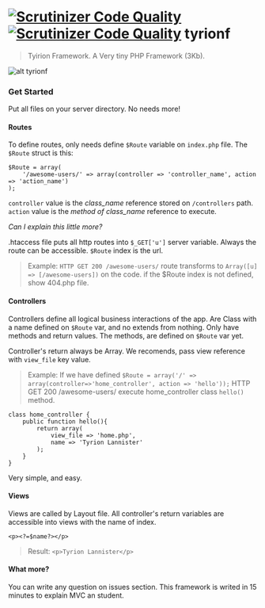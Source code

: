 [![Scrutinizer Code Quality](https://scrutinizer-ci.com/g/ewiggin/tyrionf/badges/quality-score.png?b=master)](https://scrutinizer-ci.com/g/ewiggin/tyrionf/?branch=master)
[![Scrutinizer Code Quality](https://scrutinizer-ci.com/g/ewiggin/tyrionf/badges/quality-score.png?b=master)](https://scrutinizer-ci.com/g/ewiggin/tyrionf/?branch=master)
tyrionf
=
> Tyirion Framework. 
> A Very tiny PHP Framework (3Kb). 

![alt tyrionf](http://ih1.redbubble.net/image.95172860.2386/sticker,375x360.u2.png)

### Get Started
Put all files on your server directory. No needs more!

#### Routes
To define routes, only needs define `$Route` variable on `index.php` file.
The `$Route` struct is this:

```
$Route = array(
	'/awesome-users/' => array(controller => 'controller_name', action => 'action_name')
);
```

`controller` value is the *class_name* reference stored on `/controllers` path.
`action` value is the *method of class_name* reference to execute.

*Can I explain this little more?*

.htaccess file puts all http routes into `$_GET['u']` server variable. Always the route can be accessible. `$Route` index is the url.
> Example: 
> `HTTP GET 200 /awesome-users/` route transforms to `Array([u] => [/awesome-users])` on the code. if the $Route index is not defined, show 404.php file.

#### Controllers 
Controllers define all logical business interactions of the app. Are Class with a name defined on `$Route` var, and no extends from nothing. Only have methods and return values. The methods, are defined on `$Route` var yet.

Controller's return always be Array.
We recomends, pass view reference with `view_file` key value.

> Example:
> If we have defined `$Route = array('/' => array(controller=>'home_controller', action => 'hello'));`
> HTTP GET 200 /awesome-users/ execute home_controller class `hello()` method.

```
class home_controller {
	public function hello(){
		return array(
			view_file => 'home.php',
			name => 'Tyrion Lannister'
		);
	}
}
``` 
Very simple, and easy.

#### Views
Views are called by Layout file. All controller's return variables are accessible into views with the name of index.

```
<p><?=$name?></p>
``` 
> Result: `<p>Tyrion Lannister</p>`

#### What more?
You can write any question on issues section. This framework is writed in 15 minutes to explain MVC an student. 
